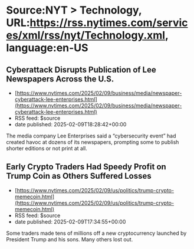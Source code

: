 # Source:NYT > Technology, URL:https://rss.nytimes.com/services/xml/rss/nyt/Technology.xml, language:en-US

## Cyberattack Disrupts Publication of Lee Newspapers Across the U.S.
 - [https://www.nytimes.com/2025/02/09/business/media/newspaper-cyberattack-lee-enterprises.html](https://www.nytimes.com/2025/02/09/business/media/newspaper-cyberattack-lee-enterprises.html)
 - RSS feed: $source
 - date published: 2025-02-09T18:28:42+00:00

The media company Lee Enterprises said a “cybersecurity event” had created havoc at dozens of its newspapers, prompting some to publish shorter editions or not print at all.

## Early Crypto Traders Had Speedy Profit on Trump Coin as Others Suffered Losses
 - [https://www.nytimes.com/2025/02/09/us/politics/trump-crypto-memecoin.html](https://www.nytimes.com/2025/02/09/us/politics/trump-crypto-memecoin.html)
 - RSS feed: $source
 - date published: 2025-02-09T17:34:55+00:00

Some traders made tens of millions off a new cryptocurrency launched by President Trump and his sons. Many others lost out.

